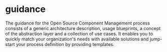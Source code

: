 # guidance
The guidance for the Open Source Component Management process consists of a generic architecture description, usage blueprints, a concept of the abstraction layer and a collection of use cases. It enables you to quickly match your organization's needs with available solutions and jump-start your process definition by providing templates.

